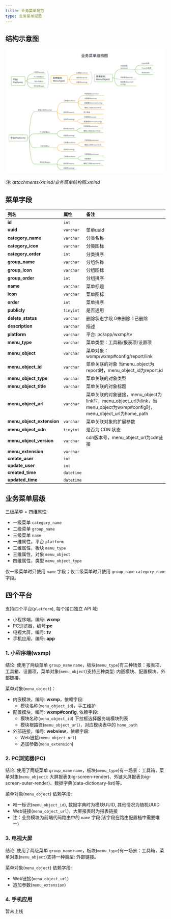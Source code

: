 ```yaml
---
title: 业务菜单规范
type: 业务菜单规范
---
```


## 结构示意图

![业务菜单结构图](/images/业务菜单结构图.png)

*注: attachments/xmind/业务菜单结构图.xmind*

## 菜单字段

列名 | 属性 | 备注
:----|:----|:----
**id** | `int` | 
**uuid** | `varchar` | 菜单uuid
**category_name** | `varchar` | 分类名称
**category_icon** | `varchar` | 分类图标
**category_order** | `int` | 分类排序
**group_name** | `varchar` | 分组名称
**group_icon** | `varchar` | 分组图标
**group_order** | `int` | 分组排序
**name** | `varchar` | 菜单标题
**icon** | `varchar` | 菜单图标
**order** | `int` | 菜单排序
**publicly** | `tinyint` | 是否通用
**delete_status** | `varchar` | 删除状态字段 0未删除 1已删除
**description** | `varchar` | 描述
**platform** | `varchar` | 平台: pc/app/wxmp/tv
**menu_type** | `varchar` | 菜单类型：工具箱/报表项/设置项
**menu_object** | `varchar` | 菜单对象：wxmp/wxmp#config/report/link
**menu_object_id** | `varchar` | 菜单关联的对象 当menu_object为report时，menu_object_id为report.id
**menu_object_type** | `varchar` | 菜单关联的对象类型
**menu_object_title** | `varchar` | 菜单关联的对象标题
**menu_object_url** | `varchar` | 菜单关联的对象链接，menu_object为link时，menu_object_url为link，当menu_object为wxmp#config时，menu_object_url为home_path
**menu_object_extension** | `varchar` | 菜单关联对象的扩展参数
**menu_object_cdn** | `tinyint` | 是否为 CDN 状态
**menu_object_version** | `varchar` | cdn版本号，menu_object_url为cdn链接
**menu_extension** | `varchar` | 
**create_user** | `int` | 
**update_user** | `int` | 
**created_time** | `datetime` | 
**updated_time** | `datetime` | 

## 业务菜单层级

三级菜单 + 四维属性:
- 一级菜单 `category_name`
- 二级菜单 `group_name`
- 三级菜单 `name`
- 一维属性，平台 `platform`
- 二维属性，板块 `menu_type`
- 三维属性，对象 `menu_object`
- 四维属性，类型 `menu_object_type`

仅一级菜单时只使用 `name` 字段；仅二级菜单时只使用 `group_name` `category_name` 字段。

## 四个平台

支持四个平台(`platform`), 每个接口独立 API 域:
- 小程序端，编号: **wxmp**
- PC浏览器，编号:**pc**
- 电视大屏，编号: **tv**
- 手机应用，编号: **app**

### 1. 小程序端(wxmp)

结论: 使用了两级菜单 `group_name` `name`，板块(`menu_type`)有三种场景：报表项、工具箱、设置项，菜单对象(`menu_object`)支持三种类型: 内嵌模块、配置模块、外部链接。

菜单对象(`menu_object`)：
- 内嵌模块，编号: **wxmp**，依赖字段: 
    - 模块名称(`menu_object_id`)，手工维护
- 配置模块，编号: **wxmp#config**, 依赖字段: 
    - 模块名称(`menu_object_id`) 下拉框选择服务端模块列表
    - 模块根路径(`menu_object_url`)，对应模块表中的 `home_path`
- 外部链接，编号: **webview**，依赖字段: 
    - Web链接(`menu_object_url`)
    - 追加参数(`menu_extension`)

### 2. PC浏览器(PC)

结论: 使用了两级菜单 `group_name` `name`，板块(`menu_type`)有一场景：工具箱，菜单对象(`menu_object`): 大屏报表(big-screen-render)、外链大屏报表(big-screen-outer-render)、数据字典(data-dictionary-list)等。

菜单对象(`menu_object`) 依赖字段: 
  - 唯一标识(`menu_object_id`), 数据字典时为模块UUID, 其他情况为随机UUID
  - Web链接(`menu_object_url`)，大屏报表时为报表链接
  - 注：业务模块为前端代码路由中的 `name` 字段(该字段在路由配置档中需要唯一)

### 3. 电视大屏

结论: 使用了两级菜单 `group_name` `name`，板块(`menu_type`)有一场景：工具箱，菜单对象(`menu_object`)支持一种类型: 外部链接。

菜单对象(`menu_object`) 依赖字段: 
  - Web链接(`menu_object_url`)
  - 追加参数(`menu_extension`)

### 4. 手机应用

暂未上线